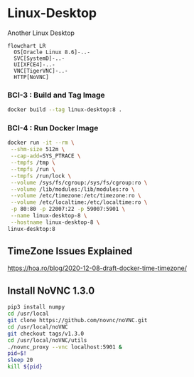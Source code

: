 # Linux-Desktop
Another Linux Desktop

```mermaid
flowchart LR
  OS[Oracle Linux 8.6]-..-
  SVC[SystemD]-..-
  UI[XFCE4]-..-
  VNC[TigerVNC]-..-
  HTTP[NoVNC]
```

### BCI-3 : Build and Tag Image

```sh
docker build --tag linux-desktop:8 .
```



### BCI-4 : Run Docker Image

```sh
docker run -it --rm \
 --shm-size 512m \
 --cap-add=SYS_PTRACE \
 --tmpfs /tmp \
 --tmpfs /run \
 --tmpfs /run/lock \
 --volume /sys/fs/cgroup:/sys/fs/cgroup:ro \
 --volume /lib/modules:/lib/modules:ro \
 --volume /etc/timezone:/etc/timezone:ro \
 --volume /etc/localtime:/etc/localtime:ro \
 -p 80:80 -p 22007:22 -p 59007:5901 \
 --name linux-desktop-8 \
 --hostname linux-desktop-8 \
linux-desktop:8
```



## TimeZone Issues Explained



https://hoa.ro/blog/2020-12-08-draft-docker-time-timezone/



## Install NoVNC 1.3.0

```sh
pip3 install numpy
cd /usr/local
git clone https://github.com/novnc/noVNC.git
cd /usr/local/noVNC
git checkout tags/v1.3.0
cd /usr/local/noVNC/utils
./novnc_proxy --vnc localhost:5901 &
pid=$!
sleep 20
kill ${pid}
```

